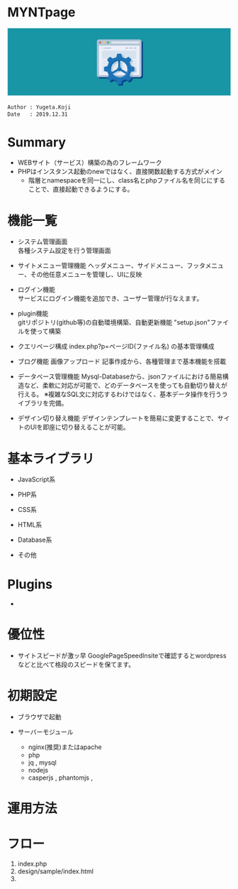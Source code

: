 MYNTpage
==

![title-banner](docs/banner.png)

```
Author : Yugeta.Koji
Date   : 2019.12.31
```

# Summary
- WEBサイト（サービス）構築の為のフレームワーク
- PHPはインスタンス起動のnewではなく、直接関数起動する方式がメイン
  - 階層とnamespaceを同一にし、class名とphpファイル名を同じにすることで、直接起動できるようにする。

# 機能一覧
- システム管理画面  
  各種システム設定を行う管理画面

- サイトメニュー管理機能
  ヘッダメニュー、サイドメニュー、フッタメニュー、その他任意メニューを管理し、UIに反映

- ログイン機能  
  サービスにログイン機能を追加でき、ユーザー管理が行なえます。

- plugin機能  
  gitリポジトリ(github等)の自動環境構築、自動更新機能
  "setup.json"ファイルを使って構築

- クエリページ構成
  index.php?p=ページID(ファイル名) の基本管理構成

- ブログ機能
  画像アップロード
  記事作成から、各種管理まで基本機能を搭載

- データベース管理機能
  Mysql-Databaseから、jsonファイルにおける簡易構造など、柔軟に対応が可能で、どのデータベースを使っても自動切り替えが行える。
  ※複雑なSQL文に対応するわけではなく、基本データ操作を行うライブラリを完備。

- デザイン切り替え機能
  デザインテンプレートを簡易に変更することで、サイトのUIを即座に切り替えることが可能。

# 基本ライブラリ
- JavaScript系

- PHP系

- CSS系

- HTML系

- Database系

- その他


# Plugins
- 


# 優位性
- サイトスピードが激ッ早
  GooglePageSpeedInsiteで確認するとwordpressなどと比べて格段のスピードを保てます。



# 初期設定
- ブラウザで起動


- サーバーモジュール
  * nginx(推奨)またはapache
  * php
  * jq , mysql
  * nodejs
  * casperjs , phantomjs , 



# 運用方法




# フロー

1. index.php
2. design/sample/index.html
3. 



